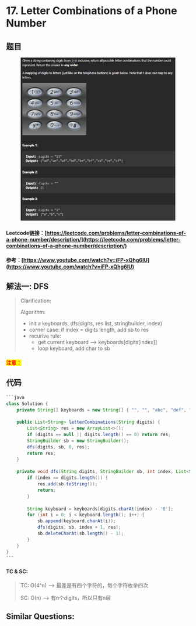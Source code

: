 # 17. Letter Combinations of a Phone Number

## 题目

<figure><img src=".gitbook/assets/image (172).png" alt=""><figcaption></figcaption></figure>

#### Leetcode链接：[https://leetcode.com/problems/letter-combinations-of-a-phone-number/description/](https://leetcode.com/problems/letter-combinations-of-a-phone-number/description/)

#### 参考：[https://www.youtube.com/watch?v=iFP-xQhg6IU](https://www.youtube.com/watch?v=iFP-xQhg6IU)

## 解法一: DFS

> Clarification:&#x20;
>
> Algorithm:&#x20;
>
> * init a keyboards, dfs(digits, res list, stringbuilder, index)&#x20;
> * corner case: if index = digits length, add sb to res
> * recurive rule:&#x20;
>   * get current keyboard --> keyboards\[digits\[index]]
>   * loop keyboard, add char to sb

#### <mark style="color:red;">注意：</mark>

## 代码

````java
```java
class Solution {
    private String[] keyboards = new String[] { "", "", "abc", "def", "ghi", "jkl", "mno", "pqrs", "tuv", "wxyz" };

    public List<String> letterCombinations(String digits) {
        List<String> res = new ArrayList<>();
        if (digits == null || digits.length() == 0) return res;
        StringBuilder sb = new StringBuilder();
        dfs(digits, sb, 0, res);
        return res;
    }

    private void dfs(String digits, StringBuilder sb, int index, List<String> res) {
        if (index == digits.length()) {
            res.add(sb.toString());
            return;
        }

        String keyboard = keyboards[digits.charAt(index) - '0'];
        for (int i = 0; i < keyboard.length(); i++) {
            sb.append(keyboard.charAt(i));
            dfs(digits, sb, index + 1, res);
            sb.deleteCharAt(sb.length() - 1);
        }
    }
}
```
````

#### TC & SC:&#x20;

> TC: O(4^n) --> 最差是有四个字符的，每个字符枚举四次
>
> SC: O(n) --> 有n个digits，所以只有n层

## **Similar Questions:**&#x20;
